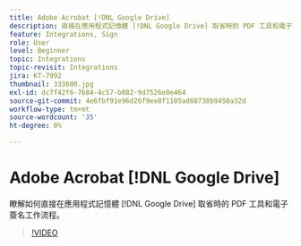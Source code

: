 ```yaml
---
title: Adobe Acrobat [!DNL Google Drive]
description: 直接在應用程式記憶體 [!DNL Google Drive] 取省時的 PDF 工具和電子簽名工作流程
feature: Integrations, Sign
role: User
level: Beginner
topic: Integrations
topic-revisit: Integrations
jira: KT-7992
thumbnail: 333600.jpg
exl-id: dc7f42f6-7684-4c57-b082-9d7526e0e464
source-git-commit: 4e6fbf91e96d26f9ee8f1105ad68738b9450a32d
workflow-type: tm+mt
source-wordcount: '35'
ht-degree: 0%

---
```


# Adobe Acrobat [!DNL Google Drive]

瞭解如何直接在應用程式記憶體 [!DNL Google Drive] 取省時的 PDF 工具和電子簽名工作流程。

>[!VIDEO](https://video.tv.adobe.com/v/333600?quality=12&learn=on&hidetitle=true)
